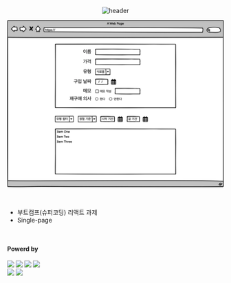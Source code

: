<div align="center">

  ![header](https://capsule-render.vercel.app/api?type=waving&color=4078c0&height=180&section=header&text=가계부%20Clone&fontSize=45&animation=fadeIn&fontAlignY=38&desc=yonghun16&descAlignY=55&descAlign=85)

  <a href="https://budgetingapp-zeta.vercel.app/"><img src="https://raw.githubusercontent.com/yonghun16/budgeting_app/refs/heads/main/preview.webp" width=800px /></a>
	
</div>

</br>

<ul>
  <li>
      부트캠프(슈퍼코딩) 리액트 과제
  </li>
	<li>
		Single-page
	</li>
</ul>

</br>

<h4>Powerd by</h4>
<div>
	<!-- HTML --><a href="https://html.spec.whatwg.org/"><img src="https://img.shields.io/badge/HTML5-E34F26?style=flat&logo=HTML5&logoColor=white" /></a>
	<!-- CSS --><a href="https://www.w3.org/Style/CSS/"><img src="https://img.shields.io/badge/CSS3-1572B6?style=flat&logo=CSS3&logoColor=white" /></a>
	<!-- JavaScript --><a href="https://www.ecma-international.org/"><img src="https://img.shields.io/badge/JavaScript-F7DF1E?style=flat&logo=JavaScript&logoColor=white" /></a>
  <!-- React --><a href="https://reactjs.org/"><img src="https://img.shields.io/badge/React-58B4CD?style=flat&logo=React&logoColor=white" /></a>
  <br>
	<!-- Vite --><a href="https://vitejs.dev/"><img src="https://img.shields.io/badge/Vite-646CFF?style=flat&logo=Vite&logoColor=white" /></a>
	<!-- Vercel --><a href="https://vercel.com/"><img src="https://img.shields.io/badge/Vercel-000000?style=flat&logo=Vercel&logoColor=white" /></a>
  
</div>
